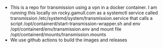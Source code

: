 - This is a repo for transmission using a vpn in a docker container.  I am running this locally on rocky.gamull.com as a systemctl service called transmission /etc/systemd/system/transmission.service that calls a script  /opt/containerd/start-transmission-wrapper.sh  and env /opt/containerd/env/transmission.env and mount file /opt/containerd/mounts/transmission.mounts
- We use github actions to build the images and releases